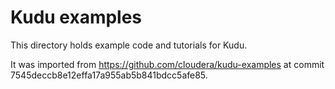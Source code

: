 # Kudu examples

This directory holds example code and tutorials for Kudu.

It was imported from https://github.com/cloudera/kudu-examples at commit
7545deccb8e12effa17a955ab5b841bdcc5afe85.
